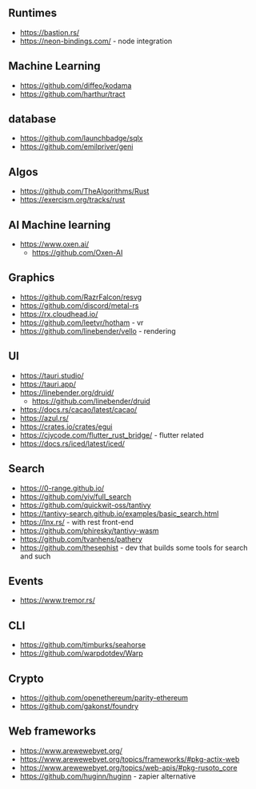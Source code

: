 ## Runtimes

- https://bastion.rs/
- https://neon-bindings.com/ - node integration

## Machine Learning

- https://github.com/diffeo/kodama
- https://github.com/harthur/tract

## database
- https://github.com/launchbadge/sqlx
- https://github.com/emilpriver/geni

## Algos

- https://github.com/TheAlgorithms/Rust
- https://exercism.org/tracks/rust

## AI Machine learning

- https://www.oxen.ai/
    - https://github.com/Oxen-AI

## Graphics

- https://github.com/RazrFalcon/resvg
- https://github.com/discord/metal-rs
- https://rx.cloudhead.io/
- https://github.com/leetvr/hotham - vr
- https://github.com/linebender/vello - rendering

## UI

- https://tauri.studio/
- https://tauri.app/
- https://linebender.org/druid/
    - https://github.com/linebender/druid
- https://docs.rs/cacao/latest/cacao/
- https://azul.rs/
- https://crates.io/crates/egui
- https://cjycode.com/flutter_rust_bridge/ - flutter related
- https://docs.rs/iced/latest/iced/

## Search
- https://0-range.github.io/
- https://github.com/yiv/full_search 
- https://github.com/quickwit-oss/tantivy
- https://tantivy-search.github.io/examples/basic_search.html
- https://lnx.rs/ - with rest front-end
- https://github.com/phiresky/tantivy-wasm
- https://github.com/tvanhens/pathery
- https://github.com/thesephist - dev that builds some tools for search and such

## Events

- https://www.tremor.rs/

## CLI

- https://github.com/timburks/seahorse
- https://github.com/warpdotdev/Warp

## Crypto

- https://github.com/openethereum/parity-ethereum
- https://github.com/gakonst/foundry

## Web frameworks

- https://www.arewewebyet.org/
- https://www.arewewebyet.org/topics/frameworks/#pkg-actix-web
- https://www.arewewebyet.org/topics/web-apis/#pkg-rusoto_core
- https://github.com/huginn/huginn - zapier alternative